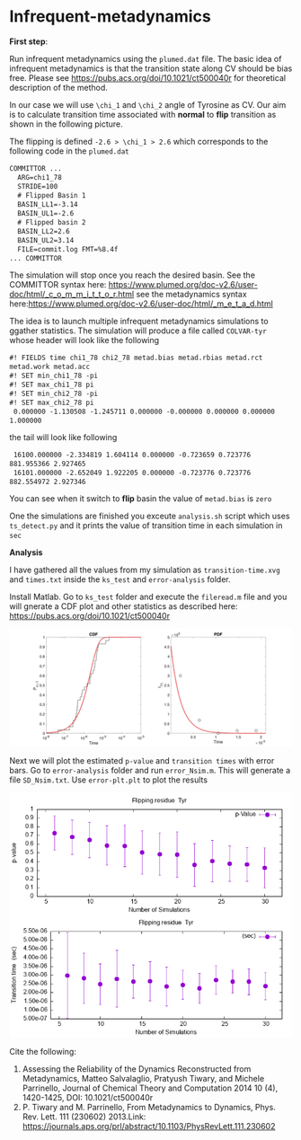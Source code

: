 # Infrequent-metadynamics

**First step**:

Run infrequent metadynamics using the `plumed.dat` file. The basic idea of infrequent metadynamics is that the transition state along CV should be bias free. Please see https://pubs.acs.org/doi/10.1021/ct500040r for theoretical description of the method.

In our case we will use `\chi_1` and `\chi_2` angle of Tyrosine as CV. Our aim is to calculate transition time associated with **normal** to **flip** transition as shown in the following picture.

The flipping is defined `-2.6 > \chi_1 > 2.6` which corresponds to the following code in the `plumed.dat`   

```
COMMITTOR ...
  ARG=chi1_78
  STRIDE=100
  # Flipped Basin 1
  BASIN_LL1=-3.14
  BASIN_UL1=-2.6
  # Flipped basin 2
  BASIN_LL2=2.6
  BASIN_UL2=3.14
  FILE=commit.log FMT=%8.4f
... COMMITTOR
```
The simulation will stop once you reach the desired basin. See the COMMITTOR syntax here: https://www.plumed.org/doc-v2.6/user-doc/html/_c_o_m_m_i_t_t_o_r.html
see the metadynamics syntax here:https://www.plumed.org/doc-v2.6/user-doc/html/_m_e_t_a_d.html

The idea is to launch multiple infrequent metadynamics simulations to ggather statistics. The simulation will produce a file called `COLVAR-tyr` whose header will look like the following

```
#! FIELDS time chi1_78 chi2_78 metad.bias metad.rbias metad.rct metad.work metad.acc
#! SET min_chi1_78 -pi
#! SET max_chi1_78 pi
#! SET min_chi2_78 -pi
#! SET max_chi2_78 pi
 0.000000 -1.130508 -1.245711 0.000000 -0.000000 0.000000 0.000000 1.000000
```
the tail will look like following

```
 16100.000000 -2.334819 1.604114 0.000000 -0.723659 0.723776 881.955366 2.927465
 16101.000000 -2.652049 1.922205 0.000000 -0.723776 0.723776 882.554972 2.927346
```

You can see when it switch to **flip** basin the value of `metad.bias` is `zero`

One the simulations are finished you exceute `analysis.sh` script which uses `ts_detect.py` and it prints the value of transition time in each simulation in `sec`

**Analysis**

I have gathered all the values from my simulation as `transition-time.xvg` and `times.txt` inside the `ks_test` and `error-analysis` folder.

Install Matlab. Go to `ks_test` folder and execute the `fileread.m` file and you will gnerate a CDF plot and other statistics as described here: https://pubs.acs.org/doi/10.1021/ct500040r

![kst](cdf-pdf.png)

Next we will plot the estimated `p-value` and `transition times` with error bars. Go to `error-analysis` folder and run `error_Nsim.m`. This will generate a file `SD_Nsim.txt`. Use `error-plt.plt` to plot the results

![error](/plot_error_tyr.png )

Cite the following:

1. Assessing the Reliability of the Dynamics Reconstructed from Metadynamics, Matteo Salvalaglio, Pratyush Tiwary, and Michele Parrinello, Journal of Chemical Theory and Computation 2014 10 (4), 1420-1425, DOI: 10.1021/ct500040r
2. P. Tiwary and M. Parrinello, From Metadynamics to Dynamics, Phys. Rev. Lett. 111 (230602) 2013.Link: https://journals.aps.org/prl/abstract/10.1103/PhysRevLett.111.230602 


